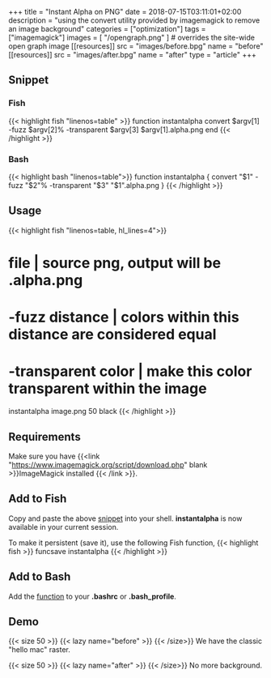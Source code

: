 +++
title = "Instant Alpha on PNG"
date = 2018-07-15T03:11:01+02:00
description = "using the convert utility provided by imagemagick to remove an image background"
categories = ["optimization"]
tags = ["imagemagick"]
images = [
  "/opengraph.png"
] # overrides the site-wide open graph image
[[resources]]
  src = "images/before.bpg"
  name = "before"
[[resources]]
  src = "images/after.bpg"
  name = "after"
type = "article"
+++
<!--more-->

## Snippet
### Fish
{{< highlight fish "linenos=table" >}}
function instantalpha
	convert $argv[1] -fuzz $argv[2]% -transparent $argv[3] $argv[1].alpha.png
end
{{< /highlight >}}
### Bash
{{< highlight bash "linenos=table">}}
function instantalpha {
    convert "$1" -fuzz "$2"% -transparent "$3" "$1".alpha.png
} 
{{< /highlight >}}

## Usage
{{< highlight fish "linenos=table, hl_lines=4">}}
# file | source png, output will be .alpha.png
# -fuzz distance | colors within this distance are considered equal
# -transparent color | make this color transparent within the image
instantalpha image.png 50 black 
{{< /highlight >}}

## Requirements
Make sure you have {{<link "https://www.imagemagick.org/script/download.php" blank >}}ImageMagick installed {{< /link >}}.

## Add to Fish
Copy and paste the above [snippet](#fish) into your shell. **instantalpha** is now available in your current session.

To make it persistent (save it), use the following Fish function,
{{< highlight fish >}}
funcsave instantalpha
{{< /highlight >}}

## Add to Bash
Add the [function](#bash) to your **.bashrc** or **.bash_profile**.

## Demo
{{< size 50 >}}
    {{< lazy name="before" >}}
{{< /size>}}
We have the classic "hello mac" raster.

{{< size 50 >}}
    {{< lazy name="after" >}}
{{< /size>}}
No more background.
